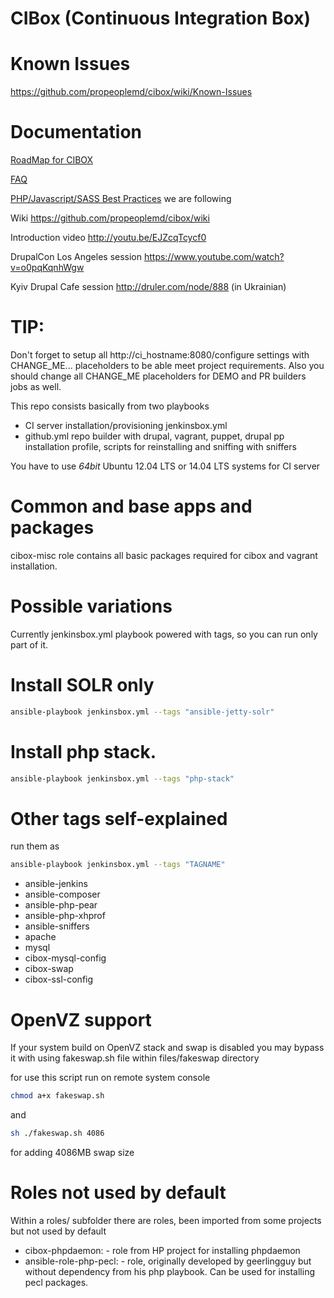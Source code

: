 CIBox (Continuous Integration Box)
=====


Known Issues
=====
https://github.com/propeoplemd/cibox/wiki/Known-Issues

Documentation
=====
[RoadMap for CIBOX](https://github.com/propeoplemd/cibox/wiki/RoadMap)

[FAQ](https://github.com/propeoplemd/cibox/blob/master/FAQ.md)

[PHP/Javascript/SASS Best Practices](https://github.com/propeoplemd/cibox/wiki/PHP-JavaScript-SCSS-SASS-best-practices) we are following

Wiki https://github.com/propeoplemd/cibox/wiki

Introduction video http://youtu.be/EJZcqTcycf0

DrupalCon Los Angeles session https://www.youtube.com/watch?v=o0pqKqnhWgw

Kyiv Drupal Cafe session http://druler.com/node/888 (in Ukrainian)


TIP:
=====

Don't forget to setup all http://ci_hostname:8080/configure settings with CHANGE_ME... placeholders to be able meet project requirements.
Also you should change all CHANGE_ME placeholders for DEMO and PR builders jobs as well.

This repo consists basically from two playbooks
- CI server installation/provisioning jenkinsbox.yml
- github.yml repo builder with drupal, vagrant, puppet, drupal pp installation profile, scripts for reinstalling and sniffing with sniffers

You have to use *64bit* Ubuntu 12.04 LTS or 14.04 LTS systems for CI server

Common and base apps and packages
=====
cibox-misc role contains all basic packages required for cibox and vagrant installation.

Possible variations
=====

Currently jenkinsbox.yml playbook powered with tags, so you can run only part of it.

Install SOLR only
=====

```sh
ansible-playbook jenkinsbox.yml --tags "ansible-jetty-solr"
```

Install php stack.
=====

```sh
ansible-playbook jenkinsbox.yml --tags "php-stack"
```

Other tags self-explained
=====

run them as
```sh
ansible-playbook jenkinsbox.yml --tags "TAGNAME"
```

- ansible-jenkins
- ansible-composer
- ansible-php-pear
- ansible-php-xhprof
- ansible-sniffers
- apache
- mysql
- cibox-mysql-config
- cibox-swap
- cibox-ssl-config


OpenVZ support
=====

If your system build on OpenVZ stack and swap is disabled you may bypass
it with using fakeswap.sh file within files/fakeswap directory

for use this script run on remote system console
```sh
chmod a+x fakeswap.sh
```
and
```sh
sh ./fakeswap.sh 4086
```
for adding 4086MB swap size


Roles not used by default
=====

Within a roles/ subfolder there are roles, been imported from some projects but
not used by default

- cibox-phpdaemon: - role from HP project for installing phpdaemon
- ansible-role-php-pecl: - role, originally developed by geerlingguy but without
 dependency from his php playbook. Can be used for installing pecl packages.

